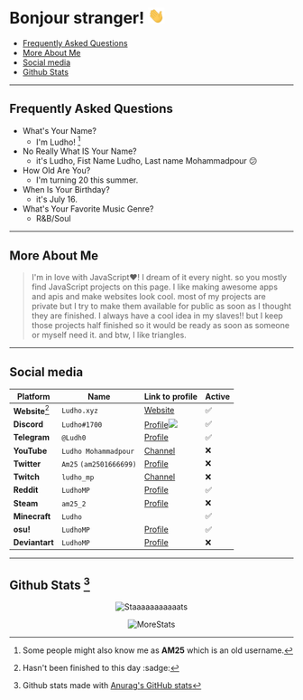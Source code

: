 <!--
Ah hello and welcome to my profile :)
You can do the same for your github profile by creating a repository with the name of your account.
-->
# Bonjour stranger! <img src="assets/Hand.gif" height="28px">

  - [Frequently Asked Questions](#frequently-asked-questions)
  - [More About Me](#more-about-me)
  - [Social media](#social-media)
  - [Github Stats](#github-stats-2)

---

## Frequently Asked Questions

- What's Your Name?
  - I'm Ludho! [^1]
- No Really What IS Your Name?
  - it's Ludho, Fist Name Ludho, Last name Mohammadpour 😕
- How Old Are You?
   - I'm turning 20 this summer.
- When Is Your Birthday?
  - it's July 16.
- What's Your Favorite Music Genre?
  - R&B/Soul

---

## More About Me
> I'm in love with JavaScript♥! I dream of it every night. so you mostly find JavaScript projects on this page. I like making awesome apps and apis and make websites look cool. most of my projects are private but I try to make them available for public as soon as I thought they are finished.
> I always have a cool idea in my slaves!! but I keep those projects half finished so it would be ready as soon as someone or myself need it.
> and btw, I like triangles.

---

## Social media

<div align="center">

Platform|Name|Link to profile|Active  
---|---|---|---  
**Website**[^3]|`Ludho.xyz`|[Website](https://ludho.xyz)|✅
**Discord**|`Ludho#1700`|[Profile<img src="https://discord.c99.nl/widget/theme-4/538014645068234753.png" height="45px">](https://discord.com/users/538014645068234753) |✅
**Telegram**|`@Ludh0`|[Profile](https://t.me/Ludho234)|✅
**YouTube**|`Ludho Mohammadpour`|[Channel](https://www.youtube.com/channel/UCuXZxz4Ej7IQnuU86RfpWOg)|❌
**Twitter**|`Am25` `(am2501666699)`|[Profile](https://twitter.com/am2501666699)|❌
**Twitch**|`ludho_mp`|[Channel](https://www.twitch.tv/ludho_mp)|❌
**Reddit**|`LudhoMP`|[Profile](https://www.reddit.com/user/LudhoMP)|✅
**Steam**|`am25_2`|[Profile](https://steamcommunity.com/id/Am25_2/)|❌
**Minecraft**|`Ludho`||✅
**osu!**|`LudhoMP`|[Profile](https://osu.ppy.sh/users/15257509)|✅
**Deviantart**|`LudhoMP`|[Profile](https://www.deviantart.com/ludhomp)|❌

</div>

---

## Github Stats [^2]
<div align="center">

![Staaaaaaaaaaats](https://github-readme-stats.vercel.app/api?username=Luhdo&theme=gruvbox_duo&show_icons=true&include_all_commits=true&count_private=true&theme=react&hide_border=true&bg_color=323540&title_color=5294E2&icon_color=5294E2&text_color=ffffff&count_private=true)  

![MoreStats](https://github-readme-streak-stats.herokuapp.com/?user=Luhdo&theme=gruvbox_duo&background=323540&hide_border=true&ring=5294E2&currStreakLabel=5294E2&sideNums=FFFFFF&currStreakNum=FFFFFF&sideLabels=5294E2&text_color=ffffff&count_private=true)

<!-- ![EvenMoreStats](https://activity-graph.herokuapp.com/graph?username=Luhdo&custom_title=Luhdo's%20Contribution%20Graph&bg_color=323540&color=5294E2&line=FFFFFF&point=5294E2&hide_border=F84C4C&count_private=true) -->

</div>

[^1]: Some people might also know me as **AM25** which is an old username.
[^2]: Github stats made with [Anurag's GitHub stats](https://github.com/anuraghazra/github-readme-stats)
[^3]: Hasn't been finished to this day :sadge:
